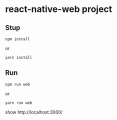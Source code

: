 
# react-native-web project


## Stup

```
npm install
```

or

```
yarn install
```

## Run

```
npm run web
```

or

```
yarn run web
```

show http://localhost:3000/
